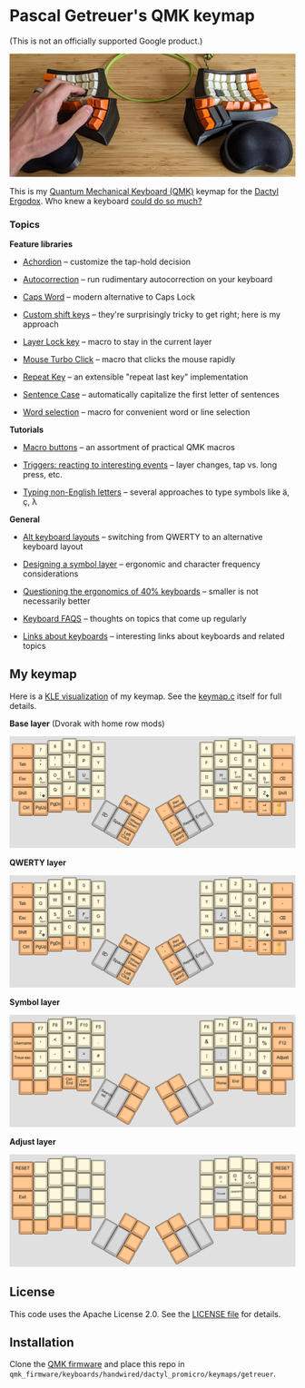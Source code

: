 # Pascal Getreuer's QMK keymap

(This is not an officially supported Google product.)

![Dactyl Ergodox](doc/dactyl_ergodox.jpg)

This is my [Quantum Mechanical Keyboard (QMK)](https://docs.qmk.fm) keymap for
the [Dactyl
Ergodox](https://ohkeycaps.com/products/built-to-order-dactyl-manuform-keyboard).
Who knew a keyboard [could do so
much?](https://getreuer.info/posts/keyboards/tour/index.html)

### Topics

**Feature libraries**

* [Achordion](https://getreuer.info/posts/keyboards/achordion/index.html)
  &ndash; customize the tap-hold decision

* [Autocorrection](https://getreuer.info/posts/keyboards/autocorrection/index.html)
  &ndash; run rudimentary autocorrection on your keyboard

* [Caps Word](https://getreuer.info/posts/keyboards/caps-word/index.html)
  &ndash; modern alternative to Caps Lock

* [Custom shift
  keys](https://getreuer.info/posts/keyboards/custom-shift-keys/index.html)
  &ndash; they're surprisingly tricky to get right; here is my approach

* [Layer Lock key](https://getreuer.info/posts/keyboards/layer-lock/index.html)
  &ndash; macro to stay in the current layer

* [Mouse Turbo
  Click](https://getreuer.info/posts/keyboards/mouse-turbo-click/index.html)
  &ndash; macro that clicks the mouse rapidly

* [Repeat Key](https://getreuer.info/posts/keyboards/repeat-key/index.html)
  &ndash; an extensible "repeat last key" implementation

* [Sentence Case](https://getreuer.info/posts/keyboards/sentence-case/index.html)
  &ndash; automatically capitalize the first letter of sentences

* [Word selection](https://getreuer.info/posts/keyboards/select-word/index.html)
  &ndash; macro for convenient word or line selection

**Tutorials**

* [Macro buttons](https://getreuer.info/posts/keyboards/macros/index.html)
  &ndash; an assortment of practical QMK macros

* [Triggers: reacting to interesting
  events](https://getreuer.info/posts/keyboards/triggers/index.html) &ndash;
  layer changes, tap vs. long press, etc.

* [Typing non-English
  letters](https://getreuer.info/posts/keyboards/non-english/index.html) &ndash;
  several approaches to type symbols like &auml;, &ccedil;, &lambda;

 
**General**

* [Alt keyboard
  layouts](https://getreuer.info/posts/keyboards/alt-layouts/index.html) &ndash;
  switching from QWERTY to an alternative keyboard layout

* [Designing a symbol
  layer](https://getreuer.info/posts/keyboards/symbol-layer/index.html) &ndash;
  ergonomic and character frequency considerations

* [Questioning the ergonomics of 40%
  keyboards](https://getreuer.info/posts/keyboards/40-percent-ergo/index.html)
  &ndash; smaller is not necessarily better

* [Keyboard FAQS](https://getreuer.info/posts/keyboards/faqs/index.html) &ndash;
  thoughts on topics that come up regularly

* [Links about
  keyboards](https://getreuer.info/posts/keyboards/links/index.html) &ndash;
  interesting links about keyboards and related topics


## My keymap

Here is a [KLE visualization](http://www.keyboard-layout-editor.com/) of my
keymap. See the [keymap.c](keymap.c) itself for full details.

**Base layer** (Dvorak with home row mods)

![Base layer](doc/layout_base.png)

**QWERTY layer**

![QWERTY layer](doc/layout_qwerty.png)

**Symbol layer**

![Symbol layer](doc/layout_symbol.png)

**Adjust layer**

![Adjust layer](doc/layout_adjust.png)


## License

This code uses the Apache License 2.0. See the [LICENSE file](LICENSE.txt) for
details.


## Installation

Clone the [QMK firmware](https://github.com/qmk/qmk_firmware) and place this
repo in `qmk_firmware/keyboards/handwired/dactyl_promicro/keymaps/getreuer`.



